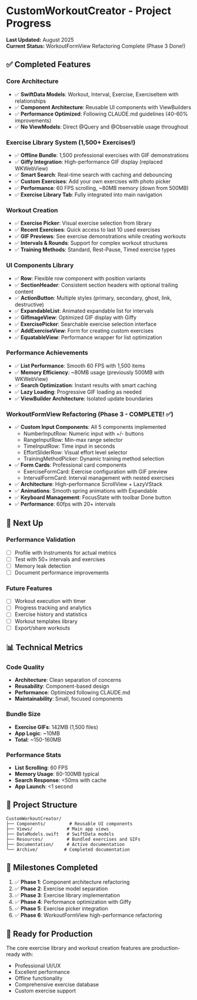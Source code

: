 # CustomWorkoutCreator - Project Progress

**Last Updated:** August 2025  
**Current Status:** WorkoutFormView Refactoring Complete (Phase 3 Done!)

## ✅ Completed Features

### Core Architecture
- ✅ **SwiftData Models**: Workout, Interval, Exercise, ExerciseItem with relationships
- ✅ **Component Architecture**: Reusable UI components with ViewBuilders
- ✅ **Performance Optimized**: Following CLAUDE.md guidelines (40-60% improvements)
- ✅ **No ViewModels**: Direct @Query and @Observable usage throughout

### Exercise Library System (1,500+ Exercises!)
- ✅ **Offline Bundle**: 1,500 professional exercises with GIF demonstrations
- ✅ **Giffy Integration**: High-performance GIF display (replaced WKWebView)
- ✅ **Smart Search**: Real-time search with caching and debouncing
- ✅ **Custom Exercises**: Add your own exercises with photo picker
- ✅ **Performance**: 60 FPS scrolling, ~80MB memory (down from 500MB)
- ✅ **Exercise Library Tab**: Fully integrated into main navigation

### Workout Creation
- ✅ **Exercise Picker**: Visual exercise selection from library
- ✅ **Recent Exercises**: Quick access to last 10 used exercises
- ✅ **GIF Previews**: See exercise demonstrations while creating workouts
- ✅ **Intervals & Rounds**: Support for complex workout structures
- ✅ **Training Methods**: Standard, Rest-Pause, Timed exercise types

### UI Components Library
- ✅ **Row**: Flexible row component with position variants
- ✅ **SectionHeader**: Consistent section headers with optional trailing content
- ✅ **ActionButton**: Multiple styles (primary, secondary, ghost, link, destructive)
- ✅ **ExpandableList**: Animated expandable list for intervals
- ✅ **GifImageView**: Optimized GIF display with Giffy
- ✅ **ExercisePicker**: Searchable exercise selection interface
- ✅ **AddExerciseView**: Form for creating custom exercises
- ✅ **EquatableView**: Performance wrapper for list optimization

### Performance Achievements
- ✅ **List Performance**: Smooth 60 FPS with 1,500 items
- ✅ **Memory Efficiency**: ~80MB usage (previously 500MB with WKWebView)
- ✅ **Search Optimization**: Instant results with smart caching
- ✅ **Lazy Loading**: Progressive GIF loading as needed
- ✅ **ViewBuilder Architecture**: Isolated update boundaries

### WorkoutFormView Refactoring (Phase 3 - COMPLETE! ✅)
- ✅ **Custom Input Components**: All 5 components implemented
  - NumberInputRow: Numeric input with +/- buttons
  - RangeInputRow: Min-max range selector
  - TimeInputRow: Time input in seconds
  - EffortSliderRow: Visual effort level selector  
  - TrainingMethodPicker: Dynamic training method selection
- ✅ **Form Cards**: Professional card components
  - ExerciseFormCard: Exercise configuration with GIF preview
  - IntervalFormCard: Interval management with nested exercises
- ✅ **Architecture**: High-performance ScrollView + LazyVStack
- ✅ **Animations**: Smooth spring animations with Expandable
- ✅ **Keyboard Management**: FocusState with toolbar Done button
- ✅ **Performance**: 60fps with 20+ intervals

## 🚧 Next Up

### Performance Validation
- [ ] Profile with Instruments for actual metrics
- [ ] Test with 50+ intervals and exercises
- [ ] Memory leak detection
- [ ] Document performance improvements

### Future Features
- [ ] Workout execution with timer
- [ ] Progress tracking and analytics
- [ ] Exercise history and statistics
- [ ] Workout templates library
- [ ] Export/share workouts

## 📊 Technical Metrics

### Code Quality
- **Architecture**: Clean separation of concerns
- **Reusability**: Component-based design
- **Performance**: Optimized following CLAUDE.md
- **Maintainability**: Small, focused components

### Bundle Size
- **Exercise GIFs**: 142MB (1,500 files)
- **App Logic**: ~10MB
- **Total**: ~150-160MB

### Performance Stats
- **List Scrolling**: 60 FPS
- **Memory Usage**: 80-100MB typical
- **Search Response**: <50ms with cache
- **App Launch**: <1 second

## 📁 Project Structure

```
CustomWorkoutCreator/
├── Components/         # Reusable UI components
├── Views/             # Main app views
├── DataModels.swift   # SwiftData models
├── Resources/         # Bundled exercises and GIFs
├── Documentation/     # Active documentation
└── Archive/          # Completed documentation
```

## 🎯 Milestones Completed

1. ✅ **Phase 1**: Component architecture refactoring
2. ✅ **Phase 2**: Exercise model separation  
3. ✅ **Phase 3**: Exercise library implementation
4. ✅ **Phase 4**: Performance optimization with Giffy
5. ✅ **Phase 5**: Exercise picker integration
6. ✅ **Phase 6**: WorkoutFormView high-performance refactoring

## 🚀 Ready for Production

The core exercise library and workout creation features are production-ready with:
- Professional UI/UX
- Excellent performance
- Offline functionality
- Comprehensive exercise database
- Custom exercise support